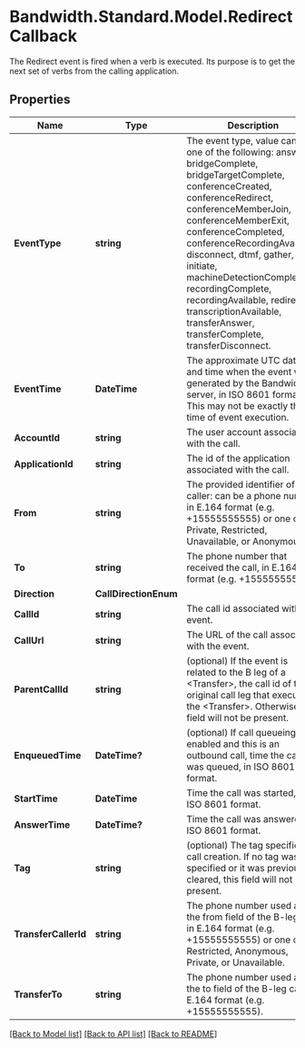 # Bandwidth.Standard.Model.RedirectCallback
The Redirect event is fired when a <Redirect> verb is executed. Its purpose is to get the next set of verbs from the calling application.

## Properties

Name | Type | Description | Notes
------------ | ------------- | ------------- | -------------
**EventType** | **string** | The event type, value can be one of the following: answer, bridgeComplete, bridgeTargetComplete, conferenceCreated, conferenceRedirect, conferenceMemberJoin, conferenceMemberExit, conferenceCompleted, conferenceRecordingAvailable, disconnect, dtmf, gather, initiate, machineDetectionComplete, recordingComplete, recordingAvailable, redirect, transcriptionAvailable, transferAnswer, transferComplete, transferDisconnect. | [optional] 
**EventTime** | **DateTime** | The approximate UTC date and time when the event was generated by the Bandwidth server, in ISO 8601 format. This may not be exactly the time of event execution. | [optional] 
**AccountId** | **string** | The user account associated with the call. | [optional] 
**ApplicationId** | **string** | The id of the application associated with the call. | [optional] 
**From** | **string** | The provided identifier of the caller: can be a phone number in E.164 format (e.g. +15555555555) or one of Private, Restricted, Unavailable, or Anonymous. | [optional] 
**To** | **string** | The phone number that received the call, in E.164 format (e.g. +15555555555). | [optional] 
**Direction** | **CallDirectionEnum** |  | [optional] 
**CallId** | **string** | The call id associated with the event. | [optional] 
**CallUrl** | **string** | The URL of the call associated with the event. | [optional] 
**ParentCallId** | **string** | (optional) If the event is related to the B leg of a &lt;Transfer&gt;, the call id of the original call leg that executed the &lt;Transfer&gt;. Otherwise, this field will not be present. | [optional] 
**EnqueuedTime** | **DateTime?** | (optional) If call queueing is enabled and this is an outbound call, time the call was queued, in ISO 8601 format. | [optional] 
**StartTime** | **DateTime** | Time the call was started, in ISO 8601 format. | [optional] 
**AnswerTime** | **DateTime?** | Time the call was answered, in ISO 8601 format. | [optional] 
**Tag** | **string** | (optional) The tag specified on call creation. If no tag was specified or it was previously cleared, this field will not be present. | [optional] 
**TransferCallerId** | **string** | The phone number used as the from field of the B-leg call, in E.164 format (e.g. +15555555555) or one of Restricted, Anonymous, Private, or Unavailable. | [optional] 
**TransferTo** | **string** | The phone number used as the to field of the B-leg call, in E.164 format (e.g. +15555555555). | [optional] 

[[Back to Model list]](../README.md#documentation-for-models) [[Back to API list]](../README.md#documentation-for-api-endpoints) [[Back to README]](../README.md)


